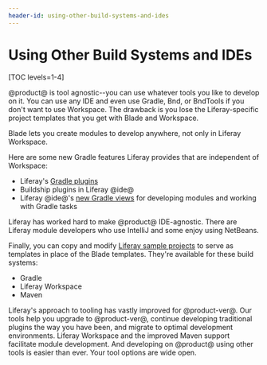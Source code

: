 ```yaml
---
header-id: using-other-build-systems-and-ides
---
```


# Using Other Build Systems and IDEs

[TOC levels=1-4]

@product@ is tool agnostic--you can use whatever tools you like to develop on
it. You can use any IDE and even use Gradle, Bnd, or BndTools if you don't want
to use Workspace. The drawback is you lose the Liferay-specific project
templates that you get with Blade and Workspace.

Blade lets you create modules to develop anywhere, not only in Liferay
Workspace.

Here are some new Gradle features Liferay provides that are independent of
Workspace: 

- Liferay's [Gradle plugins](/docs/7-1/reference/-/knowledge_base/r/gradle)
- Buildship plugins in Liferay @ide@
- Liferay @ide@'s
  [new Gradle views](/docs/7-1/tutorials/-/knowledge_base/t/using-gradle-in-liferay-ide)
  for developing modules and working with Gradle tasks

Liferay has worked hard to make @product@ IDE-agnostic. There are Liferay module
developers who use IntelliJ and some enjoy using NetBeans.

Finally, you can copy and modify 
[Liferay sample projects](/docs/7-1/tutorials/-/knowledge_base/t/liferay-sample-projects) 
to serve as templates in place of the Blade templates. They're available for
these build systems:

- Gradle
- Liferay Workspace
- Maven

Liferay's approach to tooling has vastly improved for @product-ver@. Our tools
help you upgrade to @product-ver@, continue developing traditional plugins the
way you have been, and migrate to optimal development environments. Liferay
Workspace and the improved Maven support facilitate module development. And
developing on @product@ using other tools is easier than ever. Your tool options
are wide open.
